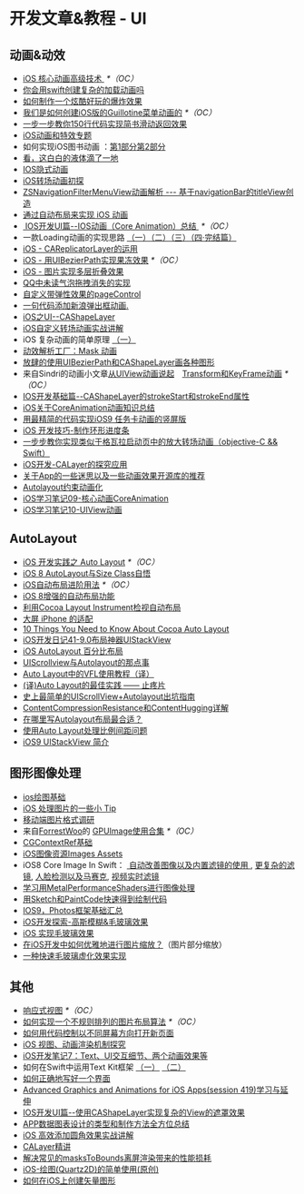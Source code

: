 # 开发文章&教程 - UI
## 动画&动效
- [iOS 核心动画高级技术 ][1] _\*（OC）_
- [你会用swift创建复杂的加载动画吗][2]
- [如何制作一个炫酷好玩的爆炸效果][3]
- [我们是如何创建iOS版的Guillotine菜单动画的][4] _\*（OC）_
- [一步一步教你150行代码实现简书滑动返回效果][5]
- [iOS动画和特效专题][6]
- 如何实现iOS图书动画 ：[第1部分][7][第2部分][8]
- [看，这白白的液体滴了一地][9]
- [IOS隐式动画][10]
- [iOS转场动画初探][11]
- [ZSNavigationFilterMenuView动画解析 --- 基于navigationBar的titleView创造][12]
- [通过自动布局来实现 iOS 动画][13]
- [ IOS开发UI篇--IOS动画（Core Animation）总结 ][14] _\*（OC）_
- 一款Loading动画的实现思路 [（一）][15][（二）][16][（三）][17][（四·完结篇）][18]
- [iOS - CAReplicatorLayer的运用][19]
- [iOS - 用UIBezierPath实现果冻效果][20] _\*（OC）_
- [iOS - 图片实现多层折叠效果][21]
- [QQ中未读气泡拖拽消失的实现][22]
- [自定义带弹性效果的pageControl][23]
- [一句代码添加新浪弹出框动画.][24]
- [iOS之UI--CAShapeLayer][25]
- [iOS自定义转场动画实战讲解][26]
- iOS 复杂动画的简单原理 [（一）][27]
- [动效解析工厂：Mask 动画][28]
- [放肆的使用UIBezierPath和CAShapeLayer画各种图形][29]
- 来自Sindri的动画小文章[从UIView动画说起][30]　[Transform和KeyFrame动画][31] _\*（OC）_
- [IOS开发基础篇--CAShapeLayer的strokeStart和strokeEnd属性][32]
- [iOS关于CoreAnimation动画知识总结][33]
- [用最精简的代码实现iOS9 任务卡动画的竖屏版][34]
- [iOS 开发技巧-制作环形进度条][35]
- [一步步教你实现类似于格瓦拉启动页中的放大转场动画（objective-C && Swift）][36]
- [iOS开发-CALayer的探究应用][37]
- [关于App的一些迷思以及一些动画效果开源库的推荐][38]
- [Autolayout约束动画化][39]
- [iOS学习笔记09-核心动画CoreAnimation][40]
- [iOS学习笔记10-UIView动画][41]

## AutoLayout
- [iOS 开发实践之 Auto Layout][42] _\*（OC）_
- [iOS 8 AutoLayout与Size Class自悟][43]
- [iOS自动布局进阶用法][44] _\*（OC）_
- [iOS 8增强的自动布局功能][45]
- [利用Cocoa Layout Instrument检视自动布局][46]
- [大屏 iPhone 的适配][47]
- [10 Things You Need to Know About Cocoa Auto Layout][48]
- [iOS开发日记41-9.0布局神器UIStackView][49]
- [iOS AutoLayout 百分比布局][50]
- [UIScrollview与Autolayout的那点事][51]
- [Auto Layout中的VFL使用教程（译）][52]
- [(译)Auto Layout的最佳实践 —— 止疼片][53]
- [史上最简单的UIScrollView+Autolayout出坑指南][54]
- [ContentCompressionResistance和ContentHugging详解][55]
- [在哪里写Autolayout布局最合适？][56]
- [使用Auto Layout处理比例间距问题][57]
- [iOS9 UIStackView 简介][58]

## 图形图像处理
- [ios绘图基础][59]
- [iOS 处理图片的一些小 Tip][60]
- [移动端图片格式调研][61]
- 来自[ForrestWoo][62]的 [GPUImage使用合集][63] _\*（OC）_ 
- [CGContextRef基础][64]
- [iOS图像资源Images Assets][65]
- iOS8 Core Image In Swift： [ 自动改善图像以及内置滤镜的使用 ][66], [更复杂的滤镜][67], [人脸检测以及马赛克][68], [视频实时滤镜][69]
- [学习用MetalPerformanceShaders进行图像处理][70]
- [用Sketch和PaintCode快速得到绘制代码][71]
- [IOS9，Photos框架基础汇总][72]
- [iOS开发探索-高斯模糊&毛玻璃效果][73]
- [iOS 实现毛玻璃效果][74]
- [在iOS开发中如何优雅地进行图片缩放？][75]（图片部分缩放）
- [一种快速毛玻璃虚化效果实现][76]

## 其他
- [响应式视图][77] _\*（OC）_
- [如何实现一个不规则排列的图片布局算法][78] _\*（OC）_
- [如何用代码控制以不同屏幕方向打开新页面][79]
- [iOS 视图、动画渲染机制探究][80]
- [iOS开发笔记7：Text、UI交互细节、两个动画效果等][81]
- 如何在Swift中运用Text Kit框架 [（一）][82] [（二）][83]
- [如何正确地写好一个界面][84]
- [Advanced Graphics and Animations for iOS Apps(session 419)学习与延伸][85]
- [IOS开发UI篇--使用CAShapeLayer实现复杂的View的遮罩效果][86]
- [APP数据图表设计的类型和制作方法全方位总结][87]
- [iOS 高效添加圆角效果实战讲解][88]
- [CALayer精讲][89]
- [解决常见的masksToBounds离屏渲染带来的性能损耗][90]
- [iOS-绘图(Quartz2D)的简单使用(原创)][91]
- [如何在iOS上创建矢量图形][92]

[1]:	http://wiki.jikexueyuan.com/project/ios-core-animation/
[2]:	http://www.cocoachina.com/swift/20150906/13327.html
[3]:	http://xxycode.com/ru-he-zhi-zuo-ge-xuan-ku-hao-wan-de-bao-zha-xiao-guo-2/
[4]:	http://hechen.info/2015/09/01/How-We-Created-Guillotine-Menu-Animation-for-iOS/
[5]:	http://www.jianshu.com/p/59be4551c418
[6]:	http://liuyanwei.jumppo.com/2015/10/29/iOS-animation-0.html
[7]:	http://www.devtf.cn/?p=1127 "如何实现iOS图书动画:第1部分"
[8]:	http://www.devtf.cn/?p=1129 "如何实现iOS图书动画-第2部分"
[9]:	http://pandara.xyz/2015/11/24/ios_water_drop/ "看，这白白的液体滴了一地"
[10]:	http://www.goofyy.com/blog/ios%E9%9A%90%E5%BC%8F%E5%8A%A8%E7%94%BB/ "IOS隐式动画"
[11]:	http://www.cnblogs.com/hxwj/p/5069806.html "iOS转场动画初探"
[12]:	http://www.jianshu.com/p/50f66a1136de "ZSNavigationFilterMenuView动画解析 --- 基于navigationBar的titleView创造"
[13]:	https://realm.io/cn/news/gotocph-marin-todorov-auto-layout-animations-ios/ "通过自动布局来实现 iOS 动画"
[14]:	http://blog.csdn.net/yixiangboy/article/details/47016829 "IOS开发UI篇--IOS动画（Core Animation）总结"
[15]:	http://www.jianshu.com/p/1c6a2de68753 "一款Loading动画的实现思路（一）"
[16]:	http://www.jianshu.com/p/0dac1208a7ad "一款Loading动画的实现思路（二）"
[17]:	http://www.jianshu.com/p/56448d3d3596 "一款Loading动画的实现思路（三）"
[18]:	http://www.jianshu.com/p/41f277682c91 "一款Loading动画的实现思路（四·完结篇）"
[19]:	http://www.jianshu.com/p/a927157ac62a "iOS - CAReplicatorLayer的运用"
[20]:	http://www.jianshu.com/p/21db20189c40 "iOS - 用UIBezierPath实现果冻效果"
[21]:	http://www.jianshu.com/p/4b26a1f641a3 "iOS - 图片实现多层折叠效果"
[22]:	http://www.cnblogs.com/CyanStone/p/5111178.html "QQ中未读气泡拖拽消失的实现（参照一位年轻牛B的博主的思路自己实现了一下）"
[23]:	http://www.cnblogs.com/CyanStone/p/5123759.html "自定义带弹性效果的pageControl"
[24]:	http://bihongbo.com/2015/08/19/sinaAnimation/ "一句代码添加新浪弹出框动画."
[25]:	http://www.cnblogs.com/goodboy-heyang/p/5185575.html "iOS之UI--CAShapeLayer"
[26]:	http://www.jianshu.com/p/ea0132738057 "iOS自定义转场动画实战讲解"
[27]:	http://www.jianshu.com/p/909ffa37dffa "iOS 复杂动画的简单原理（一）"
[28]:	http://www.jianshu.com/p/3c925a1609f8 "动效解析工厂：Mask 动画"
[29]:	http://www.jianshu.com/p/c5cbb5e05075 "放肆的使用UIBezierPath和CAShapeLayer画各种图形"
[30]:	http://www.jianshu.com/p/6e326068edeb "动画篇-从UIView动画说起"
[31]:	http://www.jianshu.com/p/a071bba99a1b "动画篇-Transform和KeyFrame动画"
[32]:	http://blog.csdn.net/yixiangboy/article/details/50662704 "IOS开发基础篇--CAShapeLayer的strokeStart和strokeEnd属性"
[33]:	http://www.cnblogs.com/wujy/p/5203995.html "iOS关于CoreAnimation动画知识总结"
[34]:	http://iosxxx.com/blog/2016-02-25-%E7%94%A8%E6%9C%80%E7%B2%BE%E7%AE%80%E7%9A%84%E5%AE%9E%E7%8E%B0iOS9-%E4%BB%BB%E5%8A%A1%E5%8D%A1%E5%8A%A8%E7%94%BB%E7%9A%84%E7%AB%96%E5%B1%8F%E7%89%88.html "用最精简的代码实现iOS9 任务卡动画的竖屏版"
[35]:	http://www.cnblogs.com/jgCho/p/5253364.html "iOS 开发技巧-制作环形进度条"
[36]:	http://www.jianshu.com/p/8c29fce5a994 "一步步教你实现类似于格瓦拉启动页中的放大转场动画（objective-C && Swift）"
[37]:	http://www.jianshu.com/p/76a23aca1c5b "iOS开发-CALayer的探究应用"
[38]:	http://www.jianshu.com/p/69449e6bdc14 "关于App的一些迷思以及一些动画效果开源库的推荐"
[39]:	http://www.cocoachina.com/ios/20160331/15841.html
[40]:	http://www.cnblogs.com/liutingIOS/p/5368536.html "iOS学习笔记09-核心动画CoreAnimation"
[41]:	http://www.cnblogs.com/liutingIOS/p/5368799.html "iOS学习笔记10-UIView动画"
[42]:	http://xuexuefeng.com/autolayout/
[43]:	http://www.hmttommy.com/2014/12/05/AutoLayout/
[44]:	http://www.cnblogs.com/dsxniubility/p/4266581.html
[45]:	http://mp.weixin.qq.com/s?__biz=MjM5OTM0MzIwMQ==&mid=206448996&idx=3&sn=895663ec96a8469820b54b6536975340#rd
[46]:	http://www.cocoachina.com/ios/20151105/13927.html
[47]:	http://blog.ibireme.com/2014/09/16/adapted_to_iphone6/ "大屏 iPhone 的适配"
[48]:	http://southpeak.github.io/blog/2015/08/31/translate-10-things-you-need-to-know-about-cocoa-auto-layout/
[49]:	http://www.cnblogs.com/Twisted-Fate/p/4923326.html "iOS开发日记41-9.0布局神器UIStackView"
[50]:	http://liumh.com/2015/09/27/ios-autolayout-multiplier/ "iOS AutoLayout 百分比布局"
[51]:	http://adad184.com/2015/12/01/scrollview-under-autolayout/ "UIScrollview与Autolayout的那点事"
[52]:	http://mmmmmax.wang/2015/12/11/Auto-Layout-Visual-Format-Language-Tutorial/ "Auto Layout中的VFL使用教程（译）"
[53]:	http://www.calios.gq/2015/12/14/%EF%BC%BB%E8%AF%91%EF%BC%BDAuto-Layout%E7%9A%84%E6%9C%80%E4%BD%B3%E5%AE%9E%E8%B7%B5-%E2%80%94%E2%80%94-%E6%AD%A2%E7%96%BC%E7%89%87/ "［译］Auto Layout的最佳实践 —— 止疼片"
[54]:	http://bestswifter.com/blog/2015/12/21/shi-shang-zui-jian-dan-de-uiscrollview-plus-autolayoutchu-keng-zhi-nan/ "史上最简单的UIScrollView+Autolayout出坑指南"
[55]:	http://summertreee.github.io/blog/2015/12/13/contentcompressionresistancehe-contenthuggingxiang-jie/ "ContentCompressionResistance和ContentHugging详解"
[56]:	http://reviewcode.cn/article.html?reviewId=14
[57]:	http://www.cocoachina.com/ios/20160322/15725.html
[58]:	http://swift.gg/2016/03/31/ios9-uistackview-guide-swift/ "iOS9 UIStackView 简介"
[59]:	http://liuyanwei.jumppo.com/2015/07/25/ios-draw-base.html
[60]:	http://blog.ibireme.com/2015/11/02/ios_image_tips/ "iOS 处理图片的一些小 Tip"
[61]:	http://blog.ibireme.com/2015/11/02/mobile_image_benchmark/
[62]:	http://www.cnblogs.com/salam/ "ForrestWoo"
[63]:	http://www.cnblogs.com/salam/tag/GPUImage/
[64]:	https://mp.weixin.qq.com/s?__biz=MzAwMjYwMTAwNw==&mid=402342027&idx=1&sn=ba413699626cf1880e33f10a183a343c&scene=1&srcid=1130XiEHdiK5oNxdxzzL7CD7&key=ff7411024a07f3eb866bf44c61ee35e19fa0fb581392747ff93ab9adcc0007fb6f5d843d1fe8cf93ac2be933ed3575de&ascene=0&uin=MjY5MzMxNTMwMQ==
[65]:	http://www.cnblogs.com/jgCho/p/5089009.html "iOS图像资源Images Assets"
[66]:	http://blog.csdn.net/zhangao0086/article/details/39012231 "自动改善图像以及内置滤镜的使用"
[67]:	http://blog.csdn.net/zhangao0086/article/details/39120331 "iOS8 Core Image In Swift：更复杂的滤镜"
[68]:	http://blog.csdn.net/zhangao0086/article/details/39253707 "iOS8 Core Image In Swift：人脸检测以及马赛克"
[69]:	http://blog.csdn.net/zhangao0086/article/details/39433519 "iOS8 Core Image In Swift：视频实时滤镜"
[70]:	http://www.jianshu.com/p/b1f242cfe9ee "学习用MetalPerformanceShaders进行图像处理"
[71]:	http://www.jianshu.com/p/d01110c80495 "用Sketch和PaintCode快速得到绘制代码"
[72]:	http://ms.csdn.net/geek/56031
[73]:	http://www.jianshu.com/p/6dd0eab888a6 "iOS开发探索-高斯模糊&毛玻璃效果"
[74]:	http://www.cnblogs.com/arvin-sir/p/5131358.html "iOS 实现毛玻璃效果"
[75]:	http://www.jianshu.com/p/af2d471f7b9c "在iOS开发中如何优雅地进行图片缩放？"
[76]:	http://wingjay.com/2016/03/12/%E4%B8%80%E7%A7%8D%E5%BF%AB%E9%80%9F%E6%AF%9B%E7%8E%BB%E7%92%83%E8%99%9A%E5%8C%96%E6%95%88%E6%9E%9C%E5%AE%9E%E7%8E%B0/
[77]:	http://objccn.io/issue-22-5/
[78]:	http://kittenyang.com/layout-algorithm
[79]:	https://lvwenhan.com/ios/458.html
[80]:	http://segmentfault.com/a/1190000004164291 "iOS 视图、动画渲染机制探究"
[81]:	http://www.cnblogs.com/colinhou/p/5062502.html "iOS开发笔记7：Text、UI交互细节、两个动画效果等"
[82]:	http://www.devtalking.com/articles/text-kit-tutorial-in-swift-1/ "如何在Swift中运用Text Kit框架（一） October 31, 2014"
[83]:	http://www.devtalking.com/articles/text-kit-tutorial-in-swift-2/ "如何在Swift中运用Text Kit框架（二） December 11, 2014"
[84]:	http://oncenote.com/2015/12/08/How-to-build-UI/ "如何正确地写好一个界面"
[85]:	https://github.com/100mango/zen/blob/master/WWDC%E5%BF%83%E5%BE%97%EF%BC%9AAdvanced%20Graphics%20and%20Animations%20for%20iOS%20Apps/Advanced%20Graphics%20and%20Animations%20for%20iOS%20Apps.md
[86]:	http://blog.csdn.net/yixiangboy/article/details/50485250 "IOS开发UI篇--使用CAShapeLayer实现复杂的View的遮罩效果"
[87]:	http://www.uisdc.com/app-chart-design-summary "APP数据图表设计的类型和制作方法全方位总结"
[88]:	http://www.jianshu.com/p/f970872fdc22 "iOS 高效添加圆角效果实战讲解"
[89]:	http://www.henishuo.com/calayer-learning/
[90]:	http://zyden.vicp.cc/zycornerradius/
[91]:	http://www.cnblogs.com/start-ios/p/5293564.html "iOS-绘图(Quartz2D)的简单使用(原创)"
[92]:	http://www.cocoachina.com/ios/20160330/15826.html